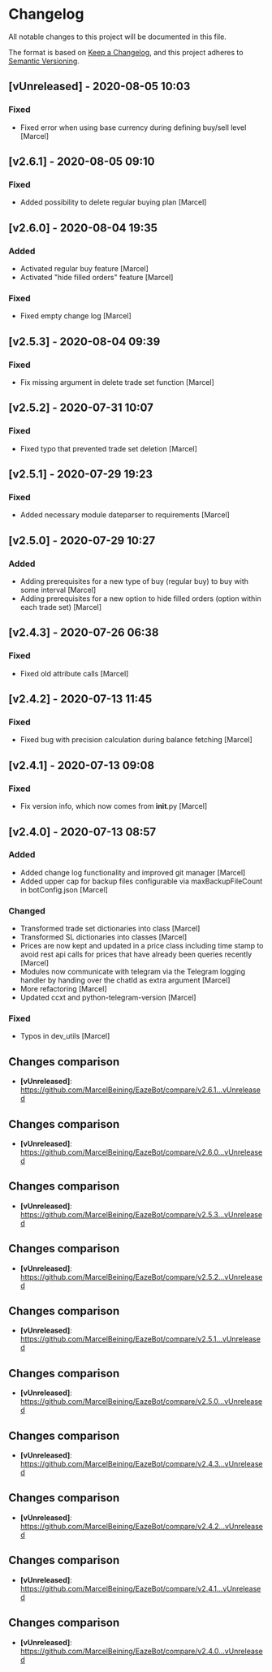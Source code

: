 # Changelog
All notable changes to this project will be documented in this file.

The format is based on [Keep a Changelog](https://keepachangelog.com/en/1.0.0/), and this project adheres to [Semantic Versioning](https://semver.org/spec/v2.0.0.html).

## [vUnreleased] - 2020-08-05 10:03
### Fixed
* Fixed error when using base currency during defining buy/sell level [Marcel]


## [v2.6.1] - 2020-08-05 09:10
### Fixed
* Added possibility to delete regular buying plan [Marcel]


## [v2.6.0] - 2020-08-04 19:35
### Added
* Activated regular buy feature [Marcel]
* Activated "hide filled orders" feature [Marcel]

### Fixed
* Fixed empty change log [Marcel]


## [v2.5.3] - 2020-08-04 09:39
### Fixed
* Fix missing argument in delete trade set function [Marcel]


## [v2.5.2] - 2020-07-31 10:07
### Fixed
* Fixed typo that prevented trade set deletion [Marcel]


## [v2.5.1] - 2020-07-29 19:23
### Fixed
* Added necessary module dateparser to requirements [Marcel]


## [v2.5.0] - 2020-07-29 10:27
### Added
* Adding prerequisites for a new type of buy (regular buy) to buy with some interval [Marcel]
* Adding prerequisites for a new option to hide filled orders (option within each trade set) [Marcel]


## [v2.4.3] - 2020-07-26 06:38
### Fixed
* Fixed old attribute calls [Marcel]


## [v2.4.2] - 2020-07-13 11:45
### Fixed
* Fixed bug with precision calculation during balance fetching [Marcel]


## [v2.4.1] - 2020-07-13 09:08
### Fixed
* Fix version info, which now comes from __init__.py [Marcel]


## [v2.4.0] - 2020-07-13 08:57
### Added
* Added change log functionality and improved git manager [Marcel]
* Added upper cap for backup files configurable via maxBackupFileCount in botConfig.json [Marcel]

### Changed
* Transformed trade set dictionaries into class [Marcel]
* Transformed SL dictionaries into classes [Marcel]
* Prices are now kept and updated in a price class including time stamp to avoid rest api calls for prices that have already been queries recently [Marcel]
* Modules now communicate with telegram via the Telegram logging handler by handing over the chatId as extra argument [Marcel]
* More refactoring [Marcel]
* Updated ccxt and python-telegram-version [Marcel]

### Fixed
* Typos in dev_utils [Marcel]



## Changes comparison
* **[vUnreleased]**: <https://github.com/MarcelBeining/EazeBot/compare/v2.6.1...vUnreleased>
## Changes comparison
* **[vUnreleased]**: <https://github.com/MarcelBeining/EazeBot/compare/v2.6.0...vUnreleased>
## Changes comparison
* **[vUnreleased]**: <https://github.com/MarcelBeining/EazeBot/compare/v2.5.3...vUnreleased>
## Changes comparison
* **[vUnreleased]**: <https://github.com/MarcelBeining/EazeBot/compare/v2.5.2...vUnreleased>
## Changes comparison
* **[vUnreleased]**: <https://github.com/MarcelBeining/EazeBot/compare/v2.5.1...vUnreleased>
## Changes comparison
* **[vUnreleased]**: <https://github.com/MarcelBeining/EazeBot/compare/v2.5.0...vUnreleased>
## Changes comparison
* **[vUnreleased]**: <https://github.com/MarcelBeining/EazeBot/compare/v2.4.3...vUnreleased>
## Changes comparison
* **[vUnreleased]**: <https://github.com/MarcelBeining/EazeBot/compare/v2.4.2...vUnreleased>
## Changes comparison
* **[vUnreleased]**: <https://github.com/MarcelBeining/EazeBot/compare/v2.4.1...vUnreleased>
## Changes comparison
* **[vUnreleased]**: <https://github.com/MarcelBeining/EazeBot/compare/v2.4.0...vUnreleased>
